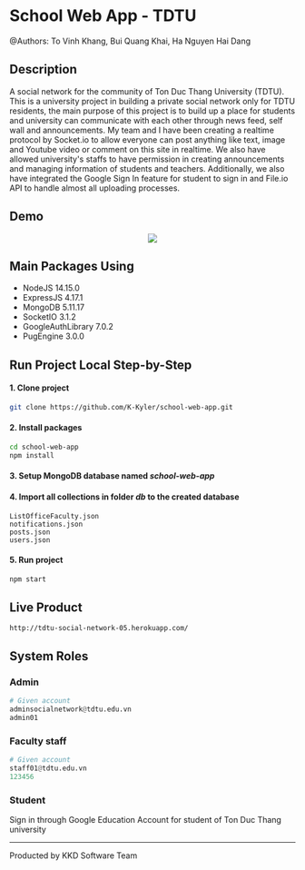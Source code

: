 # School Web App - TDTU
@Authors:
To Vinh Khang, Bui Quang Khai, Ha Nguyen Hai Dang

## Description
A social network for the community of Ton Duc Thang University (TDTU). This is a university project in building a private social network only for TDTU residents, the main purpose of this project is to build up a place for students and university can communicate with each other through news feed, self wall and announcements. My team and I have been creating a realtime protocol by Socket.io to allow everyone can post anything like text, image and Youtube video or comment on this site in realtime. We also have allowed university's staffs to have permission in creating announcements and managing information of students and teachers. Additionally, we also have integrated the Google Sign In feature for student to sign in and File.io API to handle almost all uploading processes.

## Demo
<p align="center">
  <img src="public/images/tdtu.gif" />
</p>

## Main Packages Using
- NodeJS 14.15.0
- ExpressJS 4.17.1
- MongoDB 5.11.17
- SocketIO 3.1.2
- GoogleAuthLibrary 7.0.2
- PugEngine 3.0.0

## Run Project Local Step-by-Step

#### 1. Clone project

```bash
git clone https://github.com/K-Kyler/school-web-app.git
```

#### 2. Install packages

```bash
cd school-web-app
npm install
```

#### 3. Setup MongoDB database named **_school-web-app_**

#### 4. Import all collections in folder **_db_** to the created database

```
ListOfficeFaculty.json
notifications.json
posts.json
users.json
```

#### 5. Run project

```bash
npm start
```

## Live Product

```
http://tdtu-social-network-05.herokuapp.com/
```

## System Roles

### Admin

```python
# Given account
adminsocialnetwork@tdtu.edu.vn
admin01
```

### Faculty staff

```python
# Given account
staff01@tdtu.edu.vn
123456
```

### Student

Sign in through Google Education Account for student of Ton Duc Thang university

---

Producted by KKD Software Team
